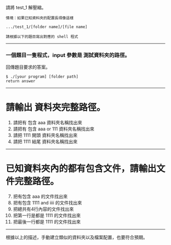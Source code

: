  請將 test_1 解壓縮。

 ```
情境：如果已知資料夾的配置長得像這樣

.../test_1/[folder name]/[file name]

請根據以下的題目寫出對應的 shell 程式
 ```

-----

### 一個題目一隻程式，input 參數是 測試資料夾的路徑。
回傳題目要求的答案。


```
$ ./[your program] [folder path]
return answer 

```

-------

# 請輸出 資料夾完整路徑。

1. 請把有 包含 aaa 資料夾名稱找出來
2. 請把有 包含 aaa or 111 資料夾名稱找出來
3. 請把 1111 開頭 資料夾名稱找出來
4. 請把 1111 結尾 資料夾名稱找出來

-------
# 已知資料夾內的都有包含文件，請輸出文件完整路徑。

7. 把有包含 aaa 的文件找出來
8. 把有包含 1111  and  iiii 的文件找出來
9. 把總共有4行內容的文件找出來
10. 把第一行是都是 1111 的文件找出來
11. 把最後一行都是 1111 的文件找出來


-------------------

根據以上的描述，手動建立類似的資料夾以及檔案配置，也要符合預期。
